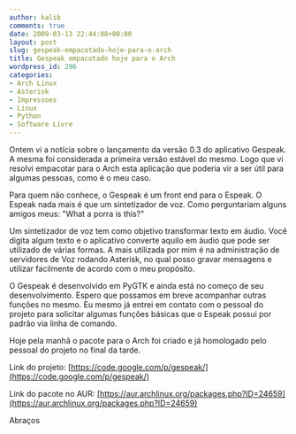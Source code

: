 ```yaml
---
author: kalib
comments: true
date: 2009-03-13 22:44:08+00:00
layout: post
slug: gespeak-empacotado-hoje-para-o-arch
title: Gespeak empacotado hoje para o Arch
wordpress_id: 296
categories:
- Arch Linux
- Asterisk
- Impressoes
- Linux
- Python
- Software Livre
---
```


Ontem vi a notícia sobre o lançamento da versão 0.3 do aplicativo Gespeak. A mesma foi considerada a primeira versão estável do mesmo. Logo que vi resolvi empacotar para o Arch esta aplicação que poderia vir a ser útil para algumas pessoas, como é o meu caso.

Para quem não conhece, o Gespeak é um front end para o Espeak. O Espeak nada mais é que um sintetizador de voz. Como perguntariam alguns amigos meus: "What a porra is this?"

Um sintetizador de voz tem como objetivo transformar texto em áudio. Você digita algum texto e o aplicativo converte aquilo em áudio que pode ser utilizado de várias formas. A mais utilizada por mim é na administração de servidores de Voz rodando Asterisk, no qual posso gravar mensagens e utilizar facilmente de acordo com o meu propósito.

O Gespeak é desenvolvido em PyGTK e ainda está no começo de seu desenvolvimento. Espero que possamos em breve acompanhar outras funções no mesmo. Eu mesmo já entrei em contato com o pessoal do projeto para solicitar algumas funções básicas que o Espeak possui por padrão via linha de comando.

Hoje pela manhã o pacote para o Arch foi criado e já homologado pelo pessoal do projeto no final da tarde.

Link do projeto: [https://code.google.com/p/gespeak/](https://code.google.com/p/gespeak/)

Link do pacote no AUR: [https://aur.archlinux.org/packages.php?ID=24659](https://aur.archlinux.org/packages.php?ID=24659)

Abraços